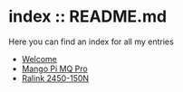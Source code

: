# index :: README.md
Here you can find an index for all my entries
- [Welcome](entries/welcome.html)
- [Mango Pi MQ Pro](entries/mangopimqpro.html)
- [Ralink 2450-150N](entries/ralink2450-150n.html)
